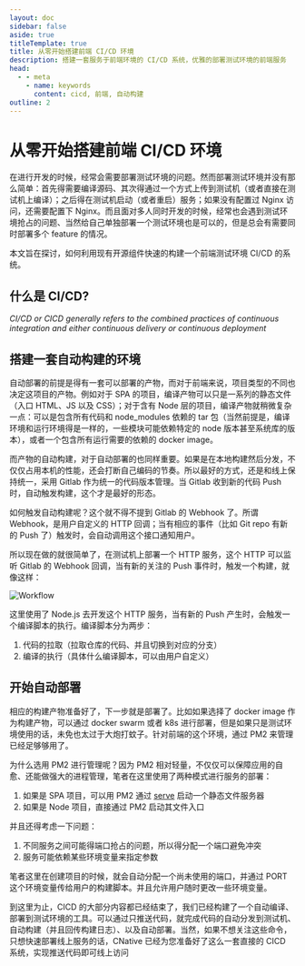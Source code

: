 ```yaml
---
layout: doc
sidebar: false
aside: true
titleTemplate: true
title: 从零开始搭建前端 CI/CD 环境
description: 搭建一套服务于前端环境的 CI/CD 系统，优雅的部署测试环境的前端服务
head:
  - - meta
    - name: keywords
      content: cicd, 前端, 自动构建
outline: 2
---
```


# 从零开始搭建前端 CI/CD 环境

在进行开发的时候，经常会需要部署测试环境的问题。然而部署测试环境并没有那么简单：首先得需要编译源码、其次得通过一个方式上传到测试机（或者直接在测试机上编译）；之后得在测试机启动（或者重启）服务；如果没有配置过 Nginx 访问，还需要配置下 Nginx。而且面对多人同时开发的时候，经常也会遇到测试环境抢占的问题、当然给自己单独部署一个测试环境也是可以的，但是总会有需要同时部署多个 feature 的情况。

本文旨在探讨，如何利用现有开源组件快速的构建一个前端测试环境 CI/CD 的系统。

## 什么是 CI/CD?
*CI/CD or CICD generally refers to the combined practices of continuous integration and either continuous delivery or continuous deployment*

## 搭建一套自动构建的环境
自动部署的前提是得有一套可以部署的产物，而对于前端来说，项目类型的不同也决定这项目的产物。例如对于 SPA 的项目，编译产物可以只是一系列的静态文件（入口 HTML、JS 以及 CSS）；对于含有 Node 层的项目，编译产物就稍微复杂一点：可以是包含所有代码和 node_modules 依赖的 tar 包（当然前提是，编译环境和运行环境得是一样的，一些模块可能依赖特定的 node 版本甚至系统库的版本），或者一个包含所有运行需要的依赖的 docker image。

而产物的自动构建，对于自动部署的也同样重要。如果是在本地构建然后分发，不仅仅占用本机的性能，还会打断自己编码的节奏。所以最好的方式，还是和线上保持统一，采用 Gitlab 作为统一的代码版本管理。当 Gitlab 收到新的代码 Push 时，自动触发构建，这个才是最好的形态。

如何触发自动构建呢？这个就不得不提到 Gitlab 的 Webhook 了。所谓 Webhook，是用户自定义的 HTTP 回调；当有相应的事件（比如 Git repo 有新的 Push 了）触发时，会自动调用这个接口通知用户。

所以现在做的就很简单了，在测试机上部署一个 HTTP 服务，这个 HTTP 可以监听 Gitlab 的 Webhook 回调，当有新的关注的 Push 事件时，触发一个构建，就像这样：

![Workflow](/assets/how-to-deploy-frontend-cicd-service/workflow.png)


这里使用了 Node.js 去开发这个 HTTP 服务，当有新的 Push 产生时，会触发一个编译脚本的执行。编译脚本分为两步：

1. 代码的拉取（拉取仓库的代码、并且切换到对应的分支）
2. 编译的执行（具体什么编译脚本，可以由用户自定义）

## 开始自动部署
相应的构建产物准备好了，下一步就是部署了。比如如果选择了 docker image 作为构建产物，可以通过 docker swarm 或者 k8s 进行部署，但是如果只是测试环境使用的话，未免也太过于大炮打蚊子。针对前端的这个环境，通过 PM2 来管理已经足够够用了。

为什么选用 PM2 进行管理呢？因为 PM2 相对轻量，不仅仅可以保障应用的自愈、还能做强大的进程管理，笔者在这里使用了两种模式进行服务的部署：

1. 如果是 SPA 项目，可以用 PM2 通过 [serve](https://www.npmjs.com/package/serve) 启动一个静态文件服务器  
2. 如果是 Node 项目，直接通过 PM2 启动其文件入口

并且还得考虑一下问题：

1. 不同服务之间可能得端口抢占的问题，所以得分配一个端口避免冲突
2. 服务可能依赖某些环境变量来指定参数

笔者这里在创建项目的时候，就会自动分配一个尚未使用的端口，并通过 PORT 这个环境变量传给用户的构建脚本。并且允许用户随时更改一些环境变量。

到这里为止，CICD 的大部分内容都已经结束了，我们已经构建了一个自动编译、部署到测试环境的工具。可以通过只推送代码，就完成代码的自动分发到测试机、自动构建（并且回传构建日志）、以及自动部署。当然，如果不想关注这些命令，只想快速部署线上服务的话，CNative 已经为您准备好了这么一套直接的 CICD 系统，实现推送代码即可线上访问